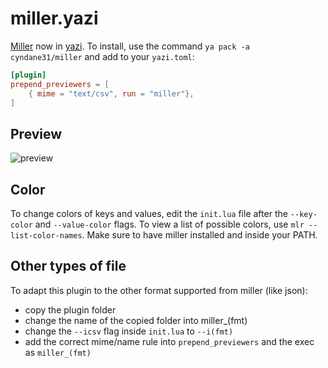 # miller.yazi

[Miller](https://github.com/johnkerl/miller) now in [yazi](https://github.com/sxyazi/yazi). To install, use the command `ya pack -a cyndane31/miller` and add to your `yazi.toml`:

```toml
[plugin]
prepend_previewers = [
    { mime = "text/csv", run = "miller"},
]
```

## Preview

![preview](https://github.com/cyndane31/miller.yazi/blob/main/preview.png?raw=true)

## Color

To change colors of keys and values, edit the `init.lua` file after the `--key-color` and `--value-color` flags. To view a list of possible colors, use `mlr --list-color-names`. Make sure to have miller installed and inside your PATH.

## Other types of file

To adapt this plugin to the other format supported from miller (like json):

- copy the plugin folder
- change the name of the copied folder into miller\_(fmt)
- change the `--icsv` flag inside `init.lua` to `--i(fmt)`
- add the correct mime/name rule into `prepend_previewers` and the exec as `miller_(fmt)`
